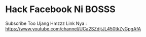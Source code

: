 # Hack Facebook Ni BOSSS
Subscribe Too Ujang Hmzzz
Link Nya : https://www.youtube.com/channel/UCa2SZdjtJL450tkZyGpgAfA
